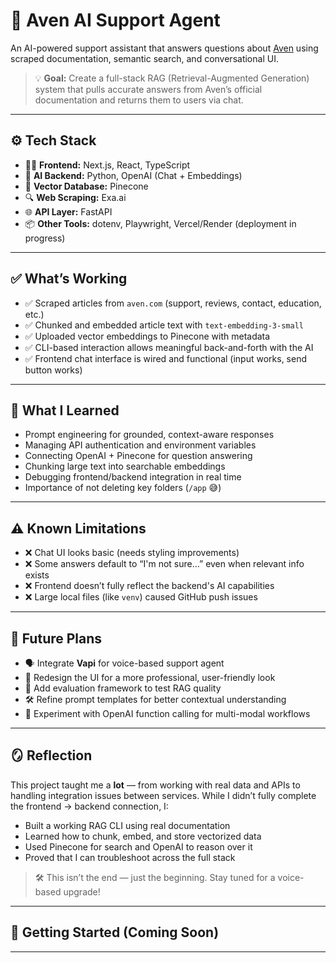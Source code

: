 # 🧠 Aven AI Support Agent

An AI-powered support assistant that answers questions about [Aven](https://www.aven.com) using scraped documentation, semantic search, and conversational UI.

> 💡 **Goal:** Create a full-stack RAG (Retrieval-Augmented Generation) system that pulls accurate answers from Aven’s official documentation and returns them to users via chat.

---

## ⚙️ Tech Stack

- 🧑‍💻 **Frontend:** Next.js, React, TypeScript  
- 🧠 **AI Backend:** Python, OpenAI (Chat + Embeddings)  
- 🧱 **Vector Database:** Pinecone  
- 🔍 **Web Scraping:** Exa.ai  
- 🌐 **API Layer:** FastAPI  
- 📦 **Other Tools:** dotenv, Playwright, Vercel/Render (deployment in progress)

---

## ✅ What’s Working

- ✅ Scraped articles from `aven.com` (support, reviews, contact, education, etc.)
- ✅ Chunked and embedded article text with `text-embedding-3-small`
- ✅ Uploaded vector embeddings to Pinecone with metadata
- ✅ CLI-based interaction allows meaningful back-and-forth with the AI
- ✅ Frontend chat interface is wired and functional (input works, send button works)

---

## 🧠 What I Learned

- Prompt engineering for grounded, context-aware responses
- Managing API authentication and environment variables
- Connecting OpenAI + Pinecone for question answering
- Chunking large text into searchable embeddings
- Debugging frontend/backend integration in real time
- Importance of not deleting key folders (`/app` 😅)

---

## ⚠️ Known Limitations

- ❌ Chat UI looks basic (needs styling improvements)
- ❌ Some answers default to “I'm not sure…” even when relevant info exists
- ❌ Frontend doesn’t fully reflect the backend's AI capabilities
- ❌ Large local files (like `venv`) caused GitHub push issues

---

## 🔮 Future Plans

- 🗣 Integrate **Vapi** for voice-based support agent
- 🎨 Redesign the UI for a more professional, user-friendly look
- 🧪 Add evaluation framework to test RAG quality
- 🛠 Refine prompt templates for better contextual understanding
- 🤖 Experiment with OpenAI function calling for multi-modal workflows

---

## 🪞 Reflection

This project taught me a **lot** — from working with real data and APIs to handling integration issues between services. While I didn’t fully complete the frontend → backend connection, I:

- Built a working RAG CLI using real documentation
- Learned how to chunk, embed, and store vectorized data
- Used Pinecone for search and OpenAI to reason over it
- Proved that I can troubleshoot across the full stack

> 🛠 This isn’t the end — just the beginning. Stay tuned for a voice-based upgrade!

---

## 🧾 Getting Started (Coming Soon)

---

